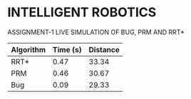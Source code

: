 # INTELLIGENT ROBOTICS
ASSIGNMENT-1
LIVE SIMULATION OF BUG, PRM AND RRT*

| Algorithm | Time (s) | Distance |
| --------- | -------- | -------- |
| RRT*      | 0.47     | 33.34    |
| PRM       | 0.46     | 30.67    |
| Bug       | 0.09     | 29.33    |

